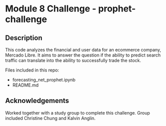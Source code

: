 # Module 8 Challenge - prophet-challenge

## Description
This code analyzes the financial and user data for an ecommerce company, Mercado Libre. It aims to answer the question if the ability to predict search traffic can translate into the ability to successfully trade the stock.

Files included in this repo:
* forecasting_net_prophet.ipynb
* README.md

## Acknowledgements
Worked together with a study group to complete this challenge. Group included Christine Chung and Kalvin Anglin.